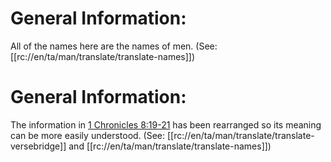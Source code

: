 # General Information:

All of the names here are the names of men. (See: [[rc://en/ta/man/translate/translate-names]])

# General Information:

The information in [1 Chronicles 8:19-21](./19.md) has been rearranged so its meaning can be more easily understood. (See: [[rc://en/ta/man/translate/translate-versebridge]] and [[rc://en/ta/man/translate/translate-names]])